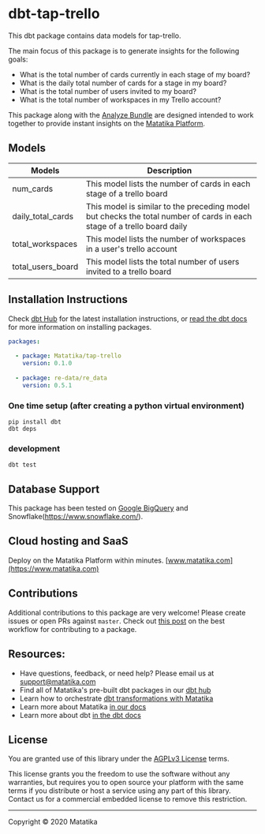 # dbt-tap-trello
This dbt package contains data models for tap-trello.

The main focus of this package is to generate insights for the following goals:  

-  What is the total number of cards currently in each stage of my board?
-  What is the daily total number of cards for a stage in my board?
-  What is the total number of users invited to my board?
-  What is the total number of workspaces in my Trello account?

This package along with the [Analyze Bundle](..................) are designed intended to work together to provide instant insights on the [Matatika Platform](https://www.matatika.com/).


## Models   

| Models | Description |  
|--------|-------------|  
| num_cards | This model lists the number of cards in each stage of a trello board | 
| daily_total_cards | This model is similar to the preceding model but checks the total number of cards in each stage of a trello board daily |  
| total_workspaces | This model lists the number of workspaces in a user's trello account |  
| total_users_board | This model lists the total number of users invited to a trello board | 


## Installation Instructions  

Check [dbt Hub](https://hub.getdbt.com/) for the latest installation instructions, or [read the dbt docs](https://docs.getdbt.com/docs/package-management) for more information on installing packages.  

```yaml
packages:
  
  - package: Matatika/tap-trello
    version: 0.1.0
  
  - package: re-data/re_data
    version: 0.5.1
```

### One time setup (after creating a python virtual environment)

```
pip install dbt
dbt deps
```
    
### development

```
dbt test
```

## Database Support
This package has been tested on [Google BigQuery](https://cloud.google.com/bigquery) and Snowflake(https://www.snowflake.com/).

## Cloud hosting and SaaS
Deploy on the Matatika Platform within minutes. [www.matatika.com](https://www.matatika.com)

## Contributions

Additional contributions to this package are very welcome! Please create issues
or open PRs against `master`. Check out 
[this post](https://discourse.getdbt.com/t/contributing-to-a-dbt-package/657) 
on the best workflow for contributing to a package.

## Resources:
- Have questions, feedback, or need help? Please email us at support@matatika.com
- Find all of Matatika's pre-built dbt packages in our [dbt hub](https://hub.getdbt.com/Matatika/)
- Learn how to orchestrate [dbt transformations with Matatika](https://www.matatika.com/docs/getting-started/)
- Learn more about Matatika [in our docs](https://www.matatika.com/docs/introduction)
- Learn more about dbt [in the dbt docs](https://docs.getdbt.com/docs/introduction)

## License
You are granted use of this library under the [AGPLv3 License](https://github.com/Matatika/dbt-tap-solarvista/blob/master/LICENSE) terms.

This license grants you the freedom to use the software without any warranties, but requires you to open source your platform with the same terms if you distribute or host a service using any part of this library.  Contact us for a commercial embedded license to remove this restriction.

---

Copyright &copy; 2020 Matatika


